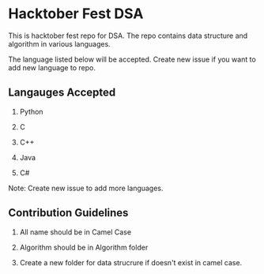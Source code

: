 # Hacktober Fest DSA

This is hacktober fest repo for DSA. The repo contains data structure and algorithm in various languages.

The language listed below will be accepted. Create new issue if you want to add new language to repo.



## Langauges Accepted

1. Python

2. C

3. C++

4. Java

5. C#



Note: Create new issue to add more languages.



## Contribution Guidelines

1. All name should be in Camel Case

2. Algorithm should be in Algorithm folder

3. Create a new folder for data strucrure if doesn't exist in camel case.


